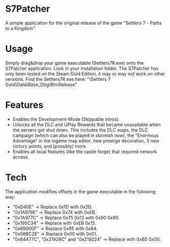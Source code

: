 # S7Patcher
A simple application for the original release of the game "Settlers 7 - Paths to a Kingdom".

# Usage
Simply drag&drop your game executable (Settlers7R.exe) onto the S7Patcher application. Look in your installation folder. The S7Patcher has only been tested on the Steam Gold Edition, it may or may not work on other versions.
Find the Settlers7R.exe here: "<Steam>\Settlers 7 Gold\Data\Base\_Dbg\Bin\Release"

# Features
- Enables the Development-Mode (Skippable intros).
- Unlocks all the DLC and UPlay Rewards that became unavailable when the servers got shut down. This includes the DLC maps, the DLC campaign (which can also be played in skirmish now), the "Enormous Advantage" in the ingame map editor, new prestige decoration, 3 new victory points, and (possibly) more.
- Enables all local features (like the castle forge) that required network access.

# Tech
The application modifies offsets in the game executable in the following way:
- "0xD40E" -> Replace 0x1D with 0x2D.
- "0x1A978E" -> Replace 0x74 with 0xEB.
- "0x1A977C" -> Replace 0x75 0x12 with 0x90 0x90.
- "0x195C34" -> Replace with 0xEB 0x15.
- "0x69000F" -> Replace 0x95 with 0x94.
- "0x58BC2E" -> Replace 0x00 with 0x01.
- "0x64477C", "0x21929C" and "0x219224" -> Replace with 0xB0 0x00.
